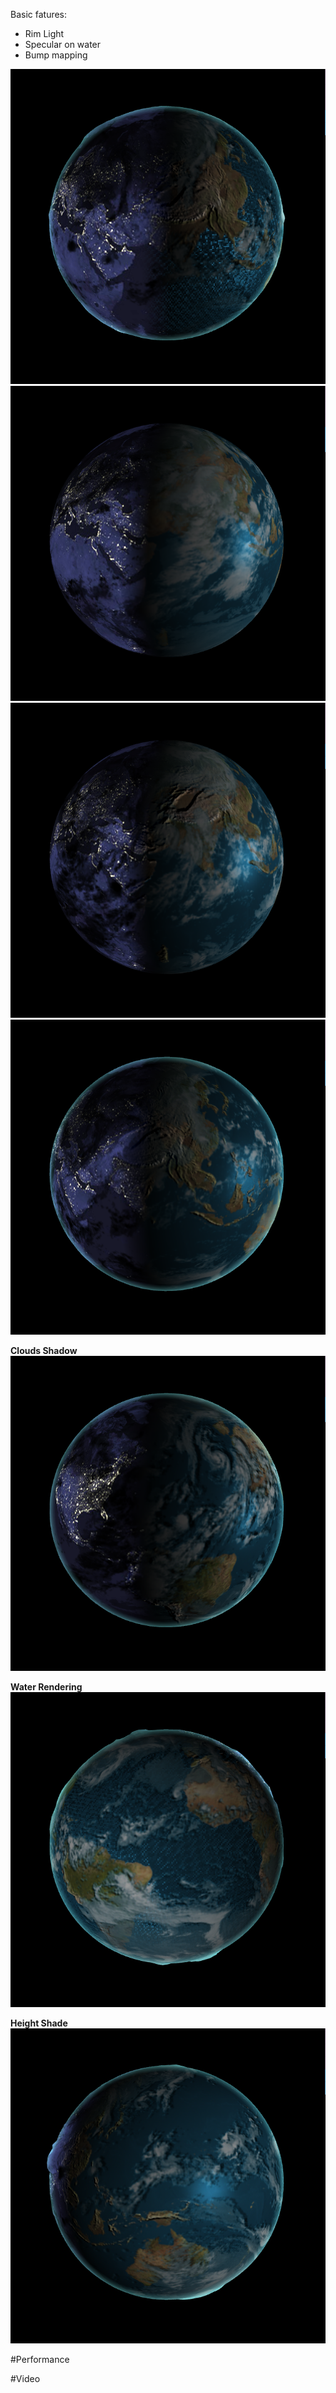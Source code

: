 

Basic fatures:
* Rim Light
* Specular on water
* Bump mapping

![Title Image](result/0.bmp)
![No special effect](result/1.bmp)
![Add bump mapping](result/2.bmp)
![Add rim light](result/3.bmp)



**Clouds Shadow**
![Add cloud shadpw](result/4.bmp)

**Water Rendering**
![Add water rendering](result/6.bmp)


**Height Shade**
![Add height shade](result/5.bmp)

#Performance

#Video

